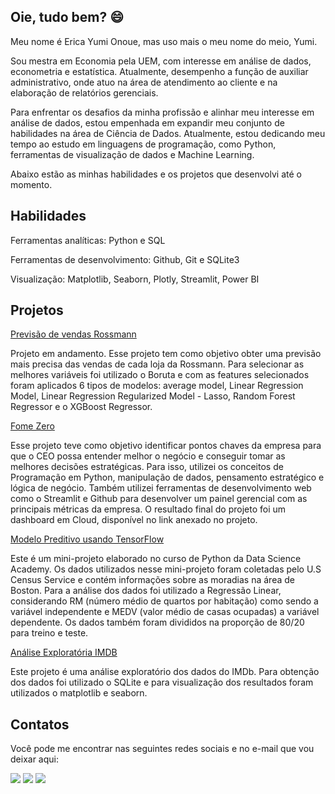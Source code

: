 ## Oie, tudo bem? 😄

Meu nome é Erica Yumi Onoue, mas uso mais o meu nome do meio, Yumi.

Sou mestra em Economia pela UEM, com interesse em análise de dados, econometria e estatística. Atualmente, desempenho a função de auxiliar administrativo, onde atuo na área de atendimento ao cliente e na elaboração de relatórios gerenciais.

Para enfrentar os desafios da minha profissão e alinhar meu interesse em análise de dados, estou empenhada em expandir meu conjunto de habilidades na área de Ciência de Dados. Atualmente, estou dedicando meu tempo ao estudo em linguagens de programação, como Python, ferramentas de visualização de dados e Machine Learning.

Abaixo estão as minhas habilidades e os projetos que desenvolvi até o momento.

## Habilidades

Ferramentas analíticas: Python e SQL

Ferramentas de desenvolvimento: Github, Git e SQLite3

Visualização: Matplotlib, Seaborn, Plotly, Streamlit, Power BI


## Projetos
[Previsão de vendas Rossmann](https://github.com/YumiiOnoue/sales_prediction_Rossmann)

Projeto em andamento. Esse projeto tem como objetivo obter uma previsão mais precisa das vendas de cada loja da Rossmann. Para selecionar as melhores variáveis foi utilizado o Boruta e com as features selecionados foram aplicados 6 tipos de modelos: average model, Linear Regression Model, Linear Regression Regularized Model - Lasso, Random Forest Regressor e o XGBoost Regressor. 


[Fome Zero](https://github.com/YumiiOnoue/projeto_fome_zero)

Esse projeto teve como objetivo identificar pontos chaves da empresa para que o CEO possa entender melhor o negócio e conseguir tomar as melhores decisões estratégicas. 
Para isso, utilizei os conceitos de Programação em Python, manipulação de dados, pensamento estratégico e lógica de negócio. Também utilizei ferramentas de desenvolvimento web como o Streamlit e Github para desenvolver um painel gerencial com as principais métricas da empresa.
O resultado final do projeto foi um dashboard em Cloud, disponível no link anexado no projeto.


[Modelo Preditivo usando TensorFlow](https://github.com/YumiiOnoue/modelo_preditiva_tensorflow)

Este é um mini-projeto elaborado no curso de Python da Data Science Academy. Os dados utilizados nesse mini-projeto foram coletadas pelo U.S Census Service e contém informações sobre as moradias na área de Boston. Para a análise dos dados foi utilizado a Regressão Linear, considerando RM (número médio de quartos por habitação) como sendo a variável independente e MEDV (valor médio de casas ocupadas) a variável dependente. Os dados também foram divididos na proporção de 80/20 para treino e teste.


[Análise Exploratória IMDB](https://github.com/YumiiOnoue/IMDB_ExploratoryAnalysis)

Este projeto é uma análise exploratório dos dados do IMDb. Para obtenção dos dados foi utilizado o SQLite e para visualização dos resultados foram utilizados o matplotlib e seaborn.

## Contatos
Você pode me encontrar nas seguintes redes sociais e no e-mail que vou deixar aqui:
<div> 
 
  <a href="https://instagram.com/yumiionoue" target="_blank"><img src="https://img.shields.io/badge/-Instagram-%23E4405F?style=for-the-badge&logo=instagram&logoColor=white" target="_blank"></a>
  <a href="https://www.linkedin.com/in/ericayumionoue" target="_blank"><img src="https://img.shields.io/badge/-LinkedIn-%230077B5?style=for-the-badge&logo=linkedin&logoColor=white" target="_blank"></a> 
  <a href = "mailto:eyumiio@gmail.com"><img src="https://img.shields.io/badge/-Gmail-%23333?style=for-the-badge&logo=gmail&logoColor=white" target="_blank"></a>

</div>
